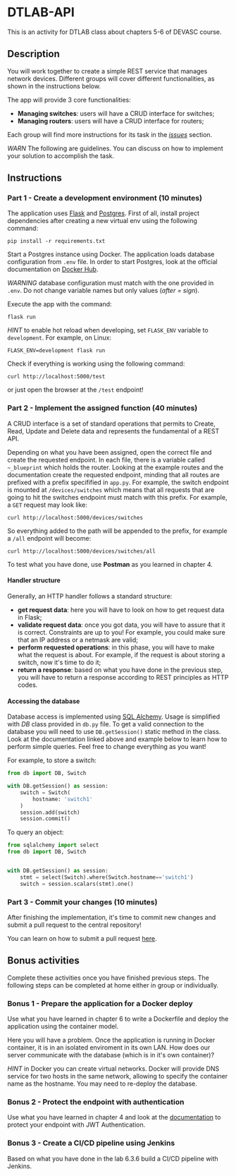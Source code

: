 # DTLAB-API
This is an activity for DTLAB class about chapters 5-6 of DEVASC course.

## Description

You will work together to create a simple REST service that manages network devices. Different groups will cover different functionalities, as shown in the instructions below.

The app will provide 3 core functionalities:
* **Managing switches**: users will have a CRUD interface for switches;
* **Managing routers**: users will have a CRUD interface for routers;

Each group will find more instructions for its task in the [*issues*](https://github.com/g-capasso/dtlab-api/issues) section.

*WARN* The following are guidelines. You can discuss on how to implement your solution to accomplish the task.

## Instructions

### Part 1 - Create a development environment (10 minutes)

The application uses [Flask](https://flask.palletsprojects.com/en/2.1.x/) and [Postgres](https://www.postgresql.org/docs/). 
First of all, install project dependencies after creating a new virtual env using the following command:

```
pip install -r requirements.txt
```

Start a Postgres instance using Docker. The application loads database configuration from `.env` file. In order to start Postgres, look at the official documentation on [Docker Hub](https://hub.docker.com/_/postgres).

*WARNING* database configuration must match with the one provided in `.env`. Do not change variable names but only values (*after = sign*).

Execute the app with the command:

```
flask run
```

*HINT* to enable hot reload when developing, set `FLASK_ENV` variable to `development`. For example, on Linux:

```
FLASK_ENV=development flask run
```

Check if everything is working using the following command:

```
curl http://localhost:5000/test
```

or just open the browser at the `/test` endpoint!

### Part 2 - Implement the assigned function (40 minutes)

A CRUD interface is a set of standard operations that permits to Create, Read, Update and Delete data and represents the fundamental of a REST API.

Depending on what you have been assigned, open the correct file and create the requested endpoint. In each file, there is a variable called `~_blueprint` which holds the router.
Looking at the example routes and the documentation create the requested endpoint, minding that all routes are prefixed with a prefix specifified in `app.py`. For example, the switch endpoint is mounted at `/devices/switches` which means that all requests that are going to hit the switches endpoint must match with this prefix. For example, a `GET` request may look like:

```
curl http://localhost:5000/devices/switches
```

So everything added to the path will be appended to the prefix, for example a `/all` endpoint will become:

```
curl http://localhost:5000/devices/switches/all
```

To test what you have done, use **Postman** as you learned in chapter 4.

#### Handler structure

Generally, an HTTP handler follows a standard structure:
* **get request data**: here you will have to look on how to get request data in Flask;
* **validate request data**: once you got data, you will have to assure that it is correct. Constraints are up to you! For example, you could make sure that an IP address or a netmask are valid;
* **perform requested operations**: in this phase, you will have to make what the request is about. For example, if the request is about storing a switch, now it's time to do it;
* **return a response**: based on what you have done in the previous step, you will have to return a response according to REST principles as HTTP codes.

#### Accessing the database

Database access is implemented using [SQL Alchemy](https://docs.sqlalchemy.org/en/14/orm/quickstart.html). Usage is simplified with *DB* class provided in `db.py` file. To get a valid connection to the database you will need to use `DB.getSession()` static method in the class.
Look at the documentation linked above and example below to learn how to perform simple queries. 
Feel free to change everything as you want!

For example, to store a switch:

```python
from db import DB, Switch

with DB.getSession() as session:
    switch = Switch(
        hostname: 'switch1'
    )
    session.add(switch)
    session.commit()
```

To query an object:

```python
from sqlalchemy import select
from db import DB, Switch


with DB.getSession() as session:
    stmt = select(Switch).where(Switch.hostname=='switch1')
    switch = session.scalars(stmt).one()
```

### Part 3 - Commit your changes (10 minutes)

After finishing the implementation, it's time to commit new changes and submit a pull request to the central repository!

You can learn on how to submit a pull request [here](https://opensource.com/article/19/7/create-pull-request-github).

## Bonus activities

Complete these activities once you have finished previous steps. The following steps can be completed at home either in group or individually.

### Bonus 1 - Prepare the application for a Docker deploy

Use what you have learned in chapter 6 to write a Dockerfile and deploy the application using the container model.

Here you will have a problem. Once the application is running in Docker container, it is in an isolated enviroment in its own LAN. How does our server communicate with the database (which is in it's own container)?

*HINT* in Docker you can create virtual networks. Docker will provide DNS service for two hosts in the same network, allowing to specify the container name as the hostname.
You may need to re-deploy the database.

### Bonus 2 - Protect the endpoint with authentication

Use what you have learned in chapter 4 and look at the [documentation](https://pythonhosted.org/Flask-JWT/) to protect your endpoint with JWT Authentication. 

### Bonus 3 - Create a CI/CD pipeline using Jenkins

Based on what you have done in the lab 6.3.6 build a CI/CD pipeline with Jenkins.